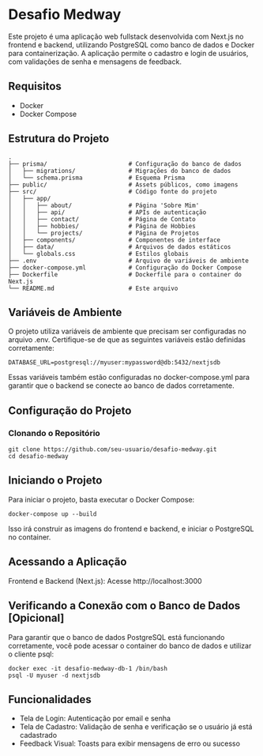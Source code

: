 # Desafio Medway

Este projeto é uma aplicação web fullstack desenvolvida com Next.js no frontend e backend, utilizando PostgreSQL como banco de dados e Docker para containerização. A aplicação permite o cadastro e login de usuários, com validações de senha e mensagens de feedback.

## Requisitos

- Docker
- Docker Compose

## Estrutura do Projeto

```plaintext
.
├── prisma/                       # Configuração do banco de dados
│   ├── migrations/               # Migrações do banco de dados
│   └── schema.prisma             # Esquema Prisma
├── public/                       # Assets públicos, como imagens
├── src/                          # Código fonte do projeto
│   ├── app/
│   │   ├── about/                # Página 'Sobre Mim'
│   │   ├── api/                  # APIs de autenticação
│   │   ├── contact/              # Página de Contato
│   │   ├── hobbies/              # Página de Hobbies
│   │   └── projects/             # Página de Projetos
│   ├── components/               # Componentes de interface
│   ├── data/                     # Arquivos de dados estáticos
│   └── globals.css               # Estilos globais
├── .env                          # Arquivo de variáveis de ambiente
├── docker-compose.yml            # Configuração do Docker Compose
├── Dockerfile                    # Dockerfile para o container do Next.js
└── README.md                     # Este arquivo

```

## Variáveis de Ambiente

O projeto utiliza variáveis de ambiente que precisam ser configuradas no arquivo .env. Certifique-se de que as seguintes variáveis estão definidas corretamente:

```plaintext
DATABASE_URL=postgresql://myuser:mypassword@db:5432/nextjsdb
```

Essas variáveis também estão configuradas no docker-compose.yml para garantir que o backend se conecte ao banco de dados corretamente.

## Configuração do Projeto

### Clonando o Repositório

```
git clone https://github.com/seu-usuario/desafio-medway.git
cd desafio-medway
```

## Iniciando o Projeto

Para iniciar o projeto, basta executar o Docker Compose:

````
docker-compose up --build
````
Isso irá construir as imagens do frontend e backend, e iniciar o PostgreSQL no container.

## Acessando a Aplicação
Frontend e Backend (Next.js): Acesse http://localhost:3000

## Verificando a Conexão com o Banco de Dados [Opicional]
Para garantir que o banco de dados PostgreSQL está funcionando corretamente, você pode acessar o container do banco de dados e utilizar o cliente psql:

```
docker exec -it desafio-medway-db-1 /bin/bash
psql -U myuser -d nextjsdb
```
## Funcionalidades
- Tela de Login: Autenticação por email e senha
- Tela de Cadastro: Validação de senha e verificação se o usuário já está cadastrado
- Feedback Visual: Toasts para exibir mensagens de erro ou sucesso